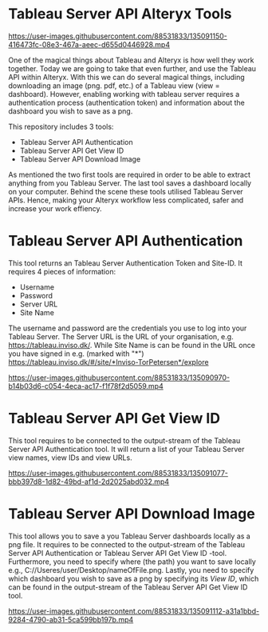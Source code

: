 # Tableau Server API Alteryx Tools



https://user-images.githubusercontent.com/88531833/135091150-416473fc-08e3-467a-aeec-d655d0446928.mp4



One of the magical things about Tableau and Alteryx is how well they work together. Today we are going to take that even further, and use the Tableau API within Alteryx. With this we can do several magical things, including downloading an image (png. pdf, etc.) of a Tableau view (view = dashboard). However, enabling working with tableau server requires a authentication process (authentication token) and information about the dashboard you wish to save as a png. 

This repository includes 3 tools:

* Tableau Server API Authentication
* Tableau Server API Get View ID 
* Tableau Server API Download Image 

As mentioned the two first tools are required in order to be able to extract anything from you Tableau Server. The last tool saves a dashboard locally on your computer. Behind the scene these tools utilised Tableau Server APIs. Hence, making your Alteryx workflow less complicated, safer and increase your work effiency. 

# Tableau Server API Authentication
This tool returns an Tableau Server Authentication Token and Site-ID.
It requires 4 pieces of information: 
* Username 
* Password 
* Server URL 
* Site Name

The username and password are the credentials you use to log into your Tableau Server. The Server URL is the URL of your organisation, e.g. https://tableau.inviso.dk/. While Site Name is can be found in the URL once you have signed in e.g. (marked with "*") https://tableau.inviso.dk/#/site/*Inviso-TorPetersen*/explore


https://user-images.githubusercontent.com/88531833/135090970-b14b03d6-c054-4eca-ac17-f1f78f2d5059.mp4




# Tableau Server API Get View ID 

This tool requires to be connected to the output-stream of the Tableau Server API Authentication tool. It will return a list of your Tableau Server view names, view IDs and view URLs. 


https://user-images.githubusercontent.com/88531833/135091077-bbb397d8-1d82-49bd-af1d-2d2025abd032.mp4



# Tableau Server API Download Image 

This tool allows you to save a you Tableau Server dashboards locally as a png file. It requires to be connected to the output-stream of the Tableau Server API Authentication or Tableau Server API Get View ID -tool. Furthermore, you need to specify where (the path) you want to save locally e.g., C://Useres/user/Desktop/nameOfFile.png. Lastly, you need to specify which dashboard you wish to save as a png by specifying its _View ID_, which can be found in the output-stream of the Tableau Server API Get View ID tool. 



https://user-images.githubusercontent.com/88531833/135091112-a31a1bbd-9284-4790-ab31-5ca599bb197b.mp4

